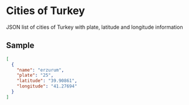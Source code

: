 # Cities of Turkey
JSON list of cities of Turkey with plate, latitude and longitude information

## Sample

```json
[
  {
    "name": "erzurum",
    "plate": "25",
    "latitude": "39.90861",
    "longitude": "41.27694"
  }
]
```
